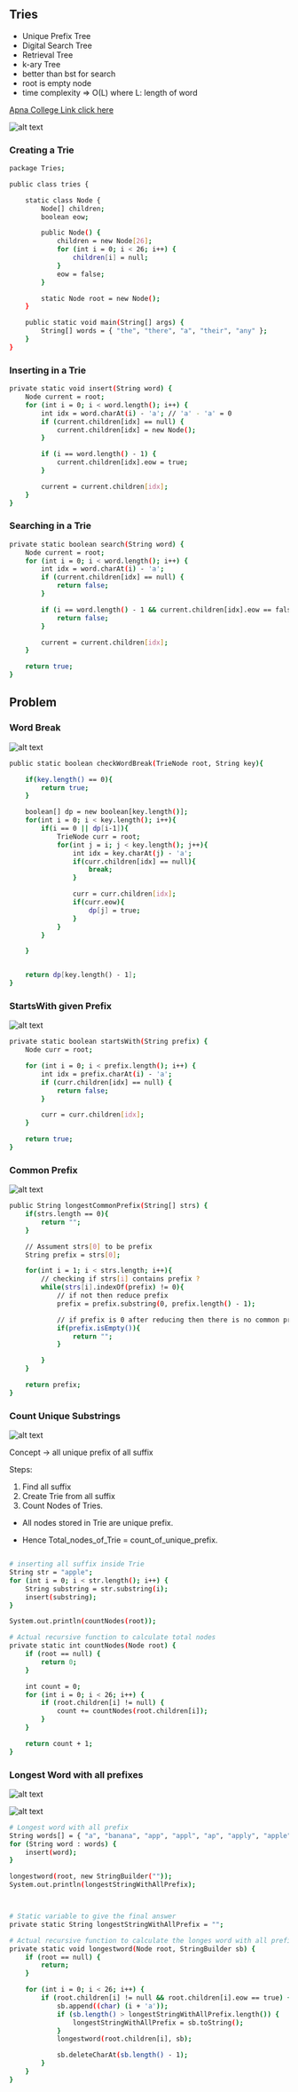 ## Tries

- Unique Prefix Tree
- Digital Search Tree
- Retrieval Tree
- k-ary Tree
- better than bst for search
- root is empty node
- time complexity => O(L) where L: length of word

[Apna College Link click here](https://youtu.be/m9zawMC6QAI?si=8ULJy_6GEZ29sZc0)

![alt text](image.png)

### Creating a Trie

```bash
package Tries;

public class tries {

    static class Node {
        Node[] children;
        boolean eow;

        public Node() {
            children = new Node[26];
            for (int i = 0; i < 26; i++) {
                children[i] = null;
            }
            eow = false;
        }

        static Node root = new Node();
    }

    public static void main(String[] args) {
        String[] words = { "the", "there", "a", "their", "any" };
    }
}
```

### Inserting in a Trie

```bash
private static void insert(String word) {
    Node current = root;
    for (int i = 0; i < word.length(); i++) {
        int idx = word.charAt(i) - 'a'; // 'a' - 'a' = 0
        if (current.children[idx] == null) {
            current.children[idx] = new Node();
        }

        if (i == word.length() - 1) {
            current.children[idx].eow = true;
        }

        current = current.children[idx];
    }
}
```

### Searching in a Trie

```bash
private static boolean search(String word) {
    Node current = root;
    for (int i = 0; i < word.length(); i++) {
        int idx = word.charAt(i) - 'a';
        if (current.children[idx] == null) {
            return false;
        }

        if (i == word.length() - 1 && current.children[idx].eow == false) {
            return false;
        }

        current = current.children[idx];
    }

    return true;
}
```

## Problem

### Word Break

![alt text](image-1.png)

```bash
public static boolean checkWordBreak(TrieNode root, String key){

    if(key.length() == 0){
        return true;
    }

    boolean[] dp = new boolean[key.length()];
    for(int i = 0; i < key.length(); i++){
        if(i == 0 || dp[i-1]){
            TrieNode curr = root;
            for(int j = i; j < key.length(); j++){
                int idx = key.charAt(j) - 'a';
                if(curr.children[idx] == null){
                    break;
                }

                curr = curr.children[idx];
                if(curr.eow){
                    dp[j] = true;
                }
            }
        }

    }


    return dp[key.length() - 1];
}
```

### StartsWith given Prefix

![alt text](image-2.png)

```bash
private static boolean startsWith(String prefix) {
    Node curr = root;

    for (int i = 0; i < prefix.length(); i++) {
        int idx = prefix.charAt(i) - 'a';
        if (curr.children[idx] == null) {
            return false;
        }

        curr = curr.children[idx];
    }

    return true;
}
```

### Common Prefix

![alt text](image-4.png)

```bash
public String longestCommonPrefix(String[] strs) {
    if(strs.length == 0){
        return "";
    }

    // Assument strs[0] to be prefix
    String prefix = strs[0];

    for(int i = 1; i < strs.length; i++){
        // checking if strs[i] contains prefix ?
        while(strs[i].indexOf(prefix) != 0){
            // if not then reduce prefix
            prefix = prefix.substring(0, prefix.length() - 1);

            // if prefix is 0 after reducing then there is no common prefix
            if(prefix.isEmpty()){
                return "";
            }

        }
    }

    return prefix;
}
```

### Count Unique Substrings

![alt text](image-3.png)

Concept -> all unique prefix of all suffix

Steps:

1. Find all suffix
2. Create Trie from all suffix
3. Count Nodes of Tries.

- All nodes stored in Trie are unique prefix.

- Hence Total_nodes_of_Trie = count_of_unique_prefix.

```bash

# inserting all suffix inside Trie
String str = "apple";
for (int i = 0; i < str.length(); i++) {
    String substring = str.substring(i);
    insert(substring);
}

System.out.println(countNodes(root));

# Actual recursive function to calculate total nodes
private static int countNodes(Node root) {
    if (root == null) {
        return 0;
    }

    int count = 0;
    for (int i = 0; i < 26; i++) {
        if (root.children[i] != null) {
            count += countNodes(root.children[i]);
        }
    }

    return count + 1;
}
```

### Longest Word with all prefixes

![alt text](image-5.png)

![alt text](image-6.png)

```bash
# Longest word with all prefix
String words[] = { "a", "banana", "app", "appl", "ap", "apply", "apple" };
for (String word : words) {
    insert(word);
}

longestword(root, new StringBuilder(""));
System.out.println(longestStringWithAllPrefix);



# Static variable to give the final answer
private static String longestStringWithAllPrefix = "";

# Actual recursive function to calculate the longes word with all prefix
private static void longestword(Node root, StringBuilder sb) {
    if (root == null) {
        return;
    }

    for (int i = 0; i < 26; i++) {
        if (root.children[i] != null && root.children[i].eow == true) {
            sb.append((char) (i + 'a'));
            if (sb.length() > longestStringWithAllPrefix.length()) {
                longestStringWithAllPrefix = sb.toString();
            }
            longestword(root.children[i], sb);

            sb.deleteCharAt(sb.length() - 1);
        }
    }
}

```
